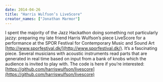 ```yaml
---
date: 2014-04-26
title: "Harris Wulfson’s LiveScore"
creator_names: ["Jonathan Marmor"]
---
```


I spent the majority of the Jazz Hackathon doing something not particularly jazzy: preparing my late friend Harris Wulfson’s piece LiveScore for a performance at the SPOR Festival for Contemporary Music and Sound Art [http://www.sporfestival.dk/](http://www.sporfestival.dk/). It’s a fascinating piece. Several musicians with acoustic instruments read parts that are generated in real time based on input from a bank of knobs which the audience is invited to play with. The code is here if you’re interested: [https://github.com/harriswulfson/livescore](https://github.com/harriswulfson/livescore)